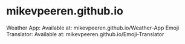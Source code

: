 # mikevpeeren.github.io

Weather App: Available at: mikevpeeren.github.io/Weather-App
Emoji Translator: Available at: mikevpeeren.github.io/Emoji-Translator
